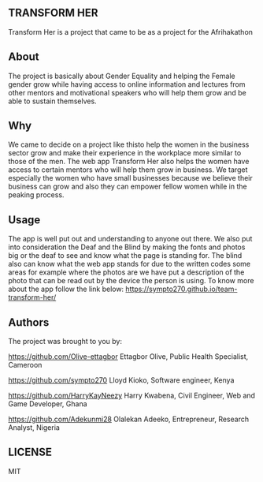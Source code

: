 ## TRANSFORM HER

Transform Her is a project that came to be as a project for the Afrihakathon


## About

The project is basically about Gender Equality and helping the Female gender grow while having access to online information and lectures from other mentors and motivational speakers who will help them grow and be able to sustain themselves.


## Why

We came to decide on a project like thisto help the women in the business sector grow and make their experience in the workplace more similar to those of the men. The web app Transform Her also helps the women have access to certain mentors who will help them grow in business. We target especially the women who have small businesses because we believe their business can grow and also they can empower fellow women while in the peaking process.

## Usage

The app is well put out and understanding to anyone out there. We also put into consideration the Deaf and the Blind by making the fonts and photos big or the deaf to see and know what the page is standing for. The blind also can know what the web app stands for due to the written codes some areas for example where the photos are we have put a description of the photo that can be read out by the device the person is using. To know more about the app follow the link below: https://sympto270.github.io/team-transform-her/

## Authors

The project was brought to you by:

https://github.com/Olive-ettagbor Ettagbor Olive, Public Health Specialist, Cameroon

https://github.com/sympto270 Lloyd Kioko, Software engineer, Kenya

https://github.com/HarryKayNeezy Harry Kwabena, Civil Engineer, Web and Game Developer, Ghana

https://github.com/Adekunmi28 Olalekan Adeeko, Entrepreneur, Research Analyst, Nigeria


## LICENSE

MIT
